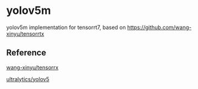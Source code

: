 # yolov5m

yolov5m implementation for tensorrt7, based on https://github.com/wang-xinyu/tensorrtx

## Reference

[wang-xinyu/tensorrx](https://github.com/wang-xinyu/tensorrtx)

[ultralytics/yolov5](https://github.com/ultralytics/yolov5)

